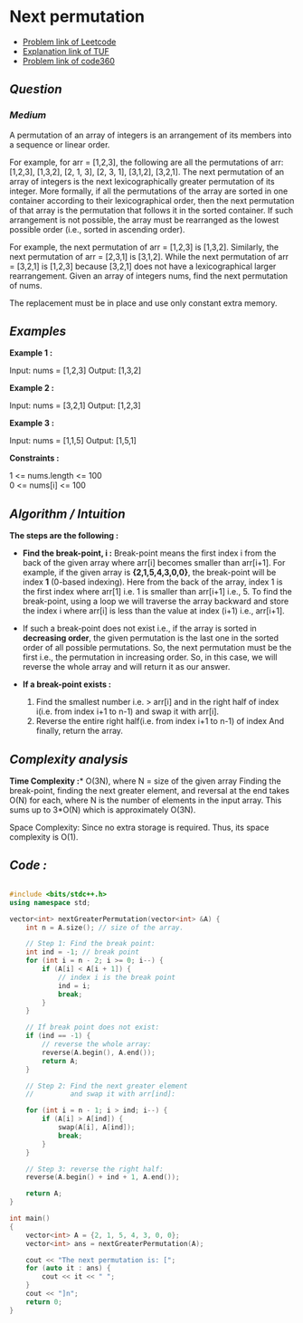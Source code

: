 # **Next permutation**
- [Problem link of Leetcode](https://leetcode.com/problems/next-permutation/description/)
- [Explanation link of TUF](https://takeuforward.org/data-structure/next_permutation-find-next-lexicographically-greater-permutation/)
- [Problem link of code360](https://www.naukri.com/code360/problems/893046?topList=striver-sde-sheet-problems&utm_source=striver&utm_medium=website)

## *Question*
### *Medium*

A permutation of an array of integers is an arrangement of its members into a sequence or linear order.

For example, for arr = [1,2,3], the following are all the permutations of arr: [1,2,3], [1,3,2], [2, 1, 3], [2, 3, 1], [3,1,2], [3,2,1].
The next permutation of an array of integers is the next lexicographically greater permutation of its integer. More formally, if all the permutations of the array are sorted in one container according to their lexicographical order, then the next permutation of that array is the permutation that follows it in the sorted container. If such arrangement is not possible, the array must be rearranged as the lowest possible order (i.e., sorted in ascending order).

For example, the next permutation of arr = [1,2,3] is [1,3,2].
Similarly, the next permutation of arr = [2,3,1] is [3,1,2].
While the next permutation of arr = [3,2,1] is [1,2,3] because [3,2,1] does not have a lexicographical larger rearrangement.
Given an array of integers nums, find the next permutation of nums.

The replacement must be in place and use only constant extra memory.

## *Examples*
**Example 1 :**

Input: nums = [1,2,3]
Output: [1,3,2]

**Example 2 :**

Input: nums = [3,2,1]
Output: [1,2,3]

**Example 3 :**

Input: nums = [1,1,5]
Output: [1,5,1]
 
**Constraints :**

1 <= nums.length <= 100<br>
0 <= nums[i] <= 100

## *Algorithm / Intuition*
**The steps are the following :** 

- **Find the break-point, i :** Break-point means the first index i from the back of the given array where arr[i] becomes smaller than arr[i+1].
For example, if the given array is **{2,1,5,4,3,0,0}**, the break-point will be index **1** (0-based indexing). Here from the back of the array, index 1 is the first index where arr[1] i.e. 1 is smaller than arr[i+1] i.e., 5. To find the break-point, using a loop we will traverse the array backward and store the index i where arr[i] is less than the value at index (i+1) i.e., arr[i+1].

- If such a break-point does not exist i.e., if the array is sorted in **decreasing order**, the given permutation is the last one in the sorted order of all possible permutations. So, the next permutation must be the first i.e., the permutation in increasing order.
So, in this case, we will reverse the whole array and will return it as our answer.
- **If a break-point exists :**
    1. Find the smallest number i.e. > arr[i] and in the right half of index i(i.e. from index i+1 to n-1) and swap it with arr[i].
    2. Reverse the entire right half(i.e. from index i+1 to n-1) of index And finally, return the array.

## *Complexity analysis* 
**Time Complexity :*** O(3N), where N = size of the given array
Finding the break-point, finding the next greater element, and reversal at the end takes O(N) for each, where N is the number of elements in the input array. This sums up to 3*O(N) which is approximately O(3N).

Space Complexity: Since no extra storage is required. Thus, its space complexity is O(1).
## *Code :*
```cpp

#include <bits/stdc++.h>
using namespace std;

vector<int> nextGreaterPermutation(vector<int> &A) {
    int n = A.size(); // size of the array.

    // Step 1: Find the break point:
    int ind = -1; // break point
    for (int i = n - 2; i >= 0; i--) {
        if (A[i] < A[i + 1]) {
            // index i is the break point
            ind = i;
            break;
        }
    }

    // If break point does not exist:
    if (ind == -1) {
        // reverse the whole array:
        reverse(A.begin(), A.end());
        return A;
    }

    // Step 2: Find the next greater element
    //         and swap it with arr[ind]:

    for (int i = n - 1; i > ind; i--) {
        if (A[i] > A[ind]) {
            swap(A[i], A[ind]);
            break;
        }
    }

    // Step 3: reverse the right half:
    reverse(A.begin() + ind + 1, A.end());

    return A;
}

int main()
{
    vector<int> A = {2, 1, 5, 4, 3, 0, 0};
    vector<int> ans = nextGreaterPermutation(A);

    cout << "The next permutation is: [";
    for (auto it : ans) {
        cout << it << " ";
    }
    cout << "]n";
    return 0;
}

